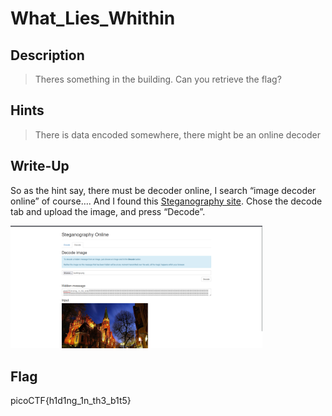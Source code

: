 # What_Lies_Whithin

## Description

> Theres something in the building. Can you retrieve the flag?

## Hints

> There is data encoded somewhere, there might be an online decoder

## Write-Up

So as the hint say, there must be decoder online, I search “image decoder online” of course…. And I found this [Steganography site](https://stylesuxx.github.io/steganography/). Chose the decode tab and upload the image, and press “Decode”.

<img src="./1.png"
     alt="Markdown Monster icon"
     style="
     width: 80%;
     diplay: box;"
/>


## Flag

picoCTF{h1d1ng_1n_th3_b1t5}